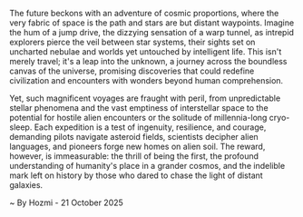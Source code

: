 
The future beckons with an adventure of cosmic proportions, where the very fabric of space is the path and stars are but distant waypoints. Imagine the hum of a jump drive, the dizzying sensation of a warp tunnel, as intrepid explorers pierce the veil between star systems, their sights set on uncharted nebulae and worlds yet untouched by intelligent life. This isn't merely travel; it's a leap into the unknown, a journey across the boundless canvas of the universe, promising discoveries that could redefine civilization and encounters with wonders beyond human comprehension.

Yet, such magnificent voyages are fraught with peril, from unpredictable stellar phenomena and the vast emptiness of interstellar space to the potential for hostile alien encounters or the solitude of millennia-long cryo-sleep. Each expedition is a test of ingenuity, resilience, and courage, demanding pilots navigate asteroid fields, scientists decipher alien languages, and pioneers forge new homes on alien soil. The reward, however, is immeasurable: the thrill of being the first, the profound understanding of humanity's place in a grander cosmos, and the indelible mark left on history by those who dared to chase the light of distant galaxies.

~ By Hozmi - 21 October 2025
